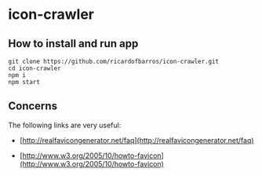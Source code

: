 # icon-crawler

## How to install and run app

```shel
git clone https://github.com/ricardofbarros/icon-crawler.git
cd icon-crawler
npm i
npm start
```


## Concerns

The following links are very useful:

- [http://realfavicongenerator.net/faq](http://realfavicongenerator.net/faq)

- [http://www.w3.org/2005/10/howto-favicon](http://www.w3.org/2005/10/howto-favicon)
